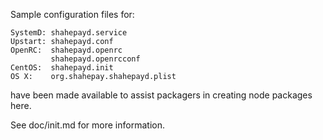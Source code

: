 Sample configuration files for:
```
SystemD: shahepayd.service
Upstart: shahepayd.conf
OpenRC:  shahepayd.openrc
         shahepayd.openrcconf
CentOS:  shahepayd.init
OS X:    org.shahepay.shahepayd.plist
```
have been made available to assist packagers in creating node packages here.

See doc/init.md for more information.
